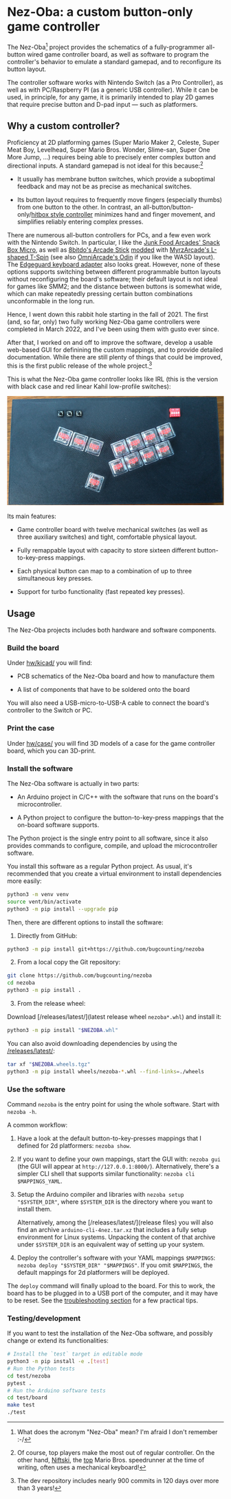 # Nez-Oba: a custom button-only game controller

The Nez-Oba[^1] project provides the schematics of a fully-programmer
all-button wired game controller board, as well as software to program
the controller's behavior to emulate a standard gamepad, and to
reconfigure its button layout.

The controller software works with Nintendo Switch (as a Pro
Controller), as well as with PC/Raspberry PI (as a generic USB
controller). While it can be used, in principle, for any game, it is
primarily intended to play 2D games that require precise button and
D-pad input &mdash; such as platformers.


## Why a custom controller?

Proficiency at 2D platforming games (Super Mario Maker 2, Celeste,
Super Meat Boy, Levelhead, Super Mario Bros. Wonder, Slime-san, Super
One More Jump, ...)  requires being able to precisely enter complex
button and directional inputs. A standard gamepad is not ideal for
this because:[^2]

- It usually has membrane button switches, which provide a suboptimal
  feedback and may not be as precise as mechanical switches.
  
- Its button layout requires to frequently move fingers (especially
  thumbs) from one button to the other. In contrast, an
  all-button/button-only/[hitbox style
  controller](https://ougaming.com/3/7198/a-quick-look-at-the-hitbox-vs-arcade-stick-de)
  minimizes hand and finger movement, and simplifies reliably entering
  complex presses.

There are numerous all-button controllers for PCs, and a few even work
with the Nintendo Switch. In particular, I like the [Junk Food
Arcades' Snack Box
Micro](https://junkfoodarcades.com/collections/snack-box-micro), as
well as [8bitdo's Arcade Stick](https://www.8bitdo.com/arcade-stick/)
[modded](https://www.youtube.com/watch?v=Yn7xL-vFdPc) with
[MyrzArcade's L-shaped
T-Spin](https://www.etsy.com/listing/733030620/t-spin-pcb-only-diy-tetromino-shaped)
(see also [OmniArcade's Odin](https://www.etsy.com/shop/OmniArcade) if
you like the WASD layout). The [Edgeguard keyboard
adapter](https://keyboard.gg/) also looks great. However, none of
these options supports switching between different programmable button
layouts without reconfiguring the board's software; their default
layout is not ideal for games like SMM2; and the distance between
buttons is somewhat wide, which can make repeatedly pressing certain
button combinations unconformable in the long run.

Hence, I went down this rabbit hole starting in the fall of 2021. The
first (and, so far, only) two fully working Nez-Oba game controllers
were completed in March 2022, and I've been using them with gusto ever
since.

After that, I worked on and off to improve the software, develop a
usable web-based GUI for definining the custom mappings, and to
provide detailed documentation. While there are still plenty of things
that could be improved, this is the first public release of the whole
project.[^3]


This is what the Nez-Oba game controller looks like IRL (this is the
version with black case and red linear Kahil low-profile switches):

![the Nez-Oba game controller in black](/hw/pics/NezOba_black_front.jpg)

Its main features:

- Game controller board with twelve mechanical switches (as well as
  three auxiliary switches) and tight, comfortable physical layout.
  
- Fully remappable layout with capacity to store sixteen different
  button-to-key-press mappings.

- Each physical button can map to a combination of up to three
  simultaneous key presses.
  
- Support for turbo functionality (fast repeated key presses).


## Usage

The Nez-Oba projects includes both hardware and software components.

### Build the board

Under [hw/kicad/](/hw/kicad/) you will find:

- PCB schematics of the Nez-Oba board and how to manufacture them

- A list of components that have to be soldered onto the board

You will also need a USB-micro-to-USB-A cable to connect the board's
controller to the Switch or PC.

### Print the case

Under [hw/case/](/hw/case/) you will find 3D models of a case for
the game controller board, which you can 3D-print.

### Install the software

The Nez-Oba software is actually in two parts:

- An Arduino project in C/C++ with the software that runs on the
  board's microcontroller.
  
- A Python project to configure the button-to-key-press mappings that
  the on-board software supports.
  
The Python project is the single entry point to all software, since it
also provides commands to configure, compile, and upload the
microcontroller software.

You install this software as a regular Python project. As usual, it's
recommended that you create a virtual environment to install
dependencies more easily:

```sh
python3 -m venv venv
source vent/bin/activate
python3 -m pip install --upgrade pip
```

Then, there are different options to install the software:

1. Directly from GitHub:

```sh
python3 -m pip install git+https://github.com/bugcounting/nezoba
```

2. From a local copy the Git repository:

```sh
git clone https://github.com/bugcounting/nezoba
cd nezoba
python3 -m pip install .
```

3. From the release wheel:

Download
[/releases/latest/](latest
release wheel `nezoba*.whl`) and install it:

```sh
python3 -m pip install "$NEZOBA.whl"
```

You can also avoid downloading dependencies by using the
[/releases/latest/](`nezoba*.wheels.tgz`):

```sh
tar xf "$NEZOBA.wheels.tgz"
python3 -m pip install wheels/nezoba-*.whl --find-links=./wheels
```

### Use the software

Command `nezoba` is the entry point for using the whole
software. Start with `nezoba -h`.

A common workflow:

1. Have a look at the default button-to-key-presses mappings that I
   defined for 2d platformers: `nezoba show`.
   
2. If you want to define your own mappings, start the GUI with:
    `nezoba gui` (the GUI will appear at
    `http://127.0.0.1:8000/`). Alternatively, there's a simpler CLI
    shell that supports similar functionality: `nezoba cli $MAPPINGS_YAML`.
	
3. Setup the Arduino compiler and libraries with `nezoba setup
   "$SYSTEM_DIR"`, where `$SYSTEM_DIR` is the directory where you want
   to install them.
   
   Alternatively, among the [/releases/latest/](release files) you
   will also find an archive `arduino-cli-4nez.tar.xz` that includes a
   fully setup environment for Linux systems. Unpacking the content of
   that archive under `$SYSTEM_DIR` is an equivalent way of setting up
   your system.
   
4. Deploy the controller's software with your YAML mappings
   `$MAPPINGS`: `nezoba deploy "$SYSTEM_DIR" "$MAPPINGS"`. If you omit
   `$MAPPINGS`, the default mappings for 2d platformers will be
   deployed.
   
The `deploy` command will finally upload to the board. For this to
work, the board has to be plugged in to a USB port of the computer,
and it may have to be reset. See the [troubleshooting
section](/src/README.md#upload-troubleshooting) for a few practical
tips.
   
### Testing/development

If you want to test the installation of the Nez-Oba software, and
possibly change or extend its functionalities:

```sh
# Install the `test` target in editable mode
python3 -m pip install -e .[test]
# Run the Python tests
cd test/nezoba
pytest .
# Run the Arduino software tests
cd test/board
make test
./test
```


[^1]: What does the acronym "Nez-Oba" mean? I'm afraid I don't
    remember :-/

[^2]: Of course, top players make the most out of regular
    controller. On the other hand,
    [Niftski](https://en.wikipedia.org/wiki/Niftski), the
    [top](https://www.youtube.com/watch?v=i_9Hj--VfbY) Mario
    Bros. speedrunner at the time of writing, often uses a mechanical
    keyboard!

[^3]: The dev repository includes nearly 900 commits in 120 days over
    more than 3 years!
